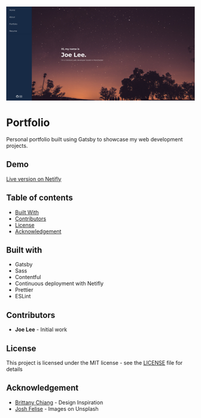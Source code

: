 ![Preview of Restro homepage](src/images/portfolio-preview.png)

# Portfolio

Personal portfolio built using Gatsby to showcase my web development projects.

## Demo

[Live version on Netifly](https://joedravarol.netlify.app/)

## Table of contents

- [Built With](https://github.com/joedravarol/portfolio#built-with)
- [Contributors](https://github.com/joedravarol/portfolio#contributors)
- [License](https://github.com/joedravarol/portfolio#license)
- [Acknowledgement](https://github.com/joedravarol/portfolio#acknowledgement)

## Built with

- Gatsby
- Sass
- Contentful
- Continuous deployment with Netifly
- Prettier
- ESLint

## Contributors

- **Joe Lee** - Initial work

## License

This project is licensed under the MIT license - see the [LICENSE](LICENSE) file for details

## Acknowledgement

- [Brittany Chiang](https://brittanychiang.com/) - Design Inspiration
- [Josh Felise](https://unsplash.com/@jfelise) - Images on Unsplash
